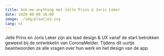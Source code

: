 ```yaml
---
title: Ask-me-anything met Jelle Prins & Joris Leker
date: 2020-08-06 16:00
image: ./img/plaatje2.svg
lang: nl
---
```



Jelle Prins en Joris Leker zijn als lead design & UX vanaf de start betrokken geweest bij de ontwikkelin van CoronaMelder. Tijdens dit uurtje beantwoorden ze alle vragen over hun werk en het design van de app.
